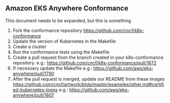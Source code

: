 ## Amazon EKS Anywhere Conformance

This document needs to be expanded, but this is something

1. Fork the conformance repository https://github.com/cncf/k8s-conformance
1. Update the version of Kubernetes in the Makefile
1. Create a cluster
1. Run the conformance tests using the Makefile
1. Create a pull request from the branch created in your k8s-conformance repository. e.g.: https://github.com/cncf/k8s-conformance/pull/1872
1. If necessary update the Makefile e.g.: https://github.com/aws/eks-anywhere/pull/1790
1. After the pull request is merged, update our README from these images https://github.com/cncf/artwork/blob/master/examples/other.md#certified-kubernetes-logos e.g.: https://github.com/aws/eks-anywhere/pull/1807


